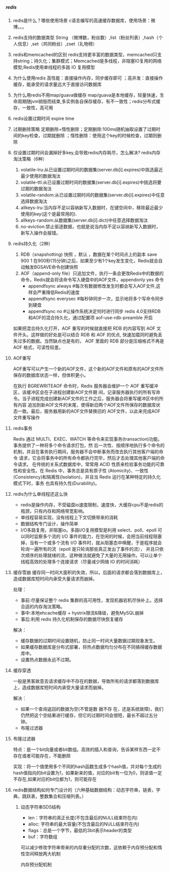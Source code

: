 ##### redis
1. redis是什么？哪些使用场景
   c语言编写的高速缓存数据库，使用场景：微博。。。
2. redis支持的数据类型
   String （微博数，粉丝数）,list（粉丝列表）,hash（个人信息）,set（共同粉丝）,zset（礼物榜）
3. redis和memcached的区别
   redis支持更丰富的数据类型，memcached只支持string；持久化；集群模式；Memcached是多线程，非阻塞IO复用的网络模型;Redis使用单线程的多路 IO 复用模型
4. 为什么使用redis
   高性能：直接操作内存，同步缓存即可  ；高并发：直接操作缓存，能承受的请求量远大于直接访问数据库
5. 为什么用redis不用map/guava做缓存
   map/guava是本地缓存，轻量快速，生命周期随jvm销毁而结束,多实例各自保存缓存，有不一致性；redis分布式缓存，一致性，高可用
6. redis设置过期时间
   expire time
7. 过期删除策略
   定期删除+惰性删除；定期删除:100ms随机抽取设置了过期时间的key检查，过期就删除 ；惰性删除：使用这个key的时候检查，过期则删除
8. 仅设置过期时间会漏掉好多key,会导致redis内存耗尽，怎么解决? redis内存淘汰策略（6种）
   1. volatile-lru:从已设置过期时间的数据集(server.db[i].expires)中挑选最近最少使用的数据淘汰
   2. volatile-ttl:从已设置过期时间的数据集(server.db[i].expires)中挑选将要过期的数据淘汰
   3. volatile-random:从已设置过期时间的数据集(server.db[i].expires)中任意选择数据淘汰
   4. allkeys-lru:当内存不足以容纳新写入数据时，在键空间中，移除最近最少使用的key(这个是最常用的).
   5. allkeys-random:从数据集(server.db[i].dict)中任意选择数据淘汰
   6. no-eviction:禁止驱逐数据，也就是说当内存不足以容纳新写入数据时，新写入操作会报错。
9. redis持久化（2种）
   1. RDB（snapshotting) 快照 ，默认 ，数据在某个时间点上的副本  save 900 1 在900秒(15分钟)之后，如果至少有1个key发生变化，Redis就会自动触发BGSAVE命令创建快照
   2. AOF（append-only file）只追加文件，执行一条会更改Redis中的数据的命令，Redis就会将该命令写入硬盘中的AOF文件，appendonly yes 命令
      + appendfsync always #每次有数据修改发生时都会写入AOF文件,这样会严重降低Redis的速度
      + appendfsync everysec #每秒钟同步一次，显示地将多个写命令同步到硬盘
      + appendfsync no #让操作系统决定何时进行同步
    redis 4.0支持RDB和AOF的混合持久化，通过配置项 aof-use-rdb-preamble 开启

    如果把混合持久化打开，AOF 重写的时候就直接把 RDB 的内容写到 AOF 文件开头。这样做的好处是可以结合 RDB 和 AOF 的优点, 快速加载同时避免丢失过多的数据。当然缺点也是有的， AOF 里面的 RDB 部分是压缩格式不再是 AOF 格式，可读性较差。
10. AOF重写

    AOF重写可以产生一个新的AOF文件，这个新的AOF文件和原有的AOF文件所保存的数据库状态一样，但体积更小。

    在执行 BGREWRITEAOF 命令时，Redis 服务器会维护一个 AOF 重写缓冲区，该缓冲区会在子进程创建新AOF文件期 间，记录服务器执行的所有写命令。当子进程完成创建新AOF文件的工作之后，服务器会将重写缓冲区中的所有内容 追加到新AOF文件的末尾，使得新旧两个AOF文件所保存的数据库状态一致。最后，服务器用新的AOF文件替换旧的 AOF文件，以此来完成AOF文件重写操作

11. redis事务

    Redis 通过 MULTI、EXEC、WATCH 等命令来实现事务(transaction)功能。事务提供了一种将多个命令请求打包，然 后一次性、按顺序地执行多个命令的机制，并且在事务执行期间，服务器不会中断事务而改去执行其他客户端的命令 请求，它会将事务中的所有命令都执行完毕，然后才去处理其他客户端的命令请求。
    在传统的关系式数据库中，常常用 ACID 性质来检验事务功能的可靠性和安全性。在 Redis 中，事务总是具有原子性 (Atomicity)、一致性(Consistency)和隔离性(Isolation)，并且当 Redis 运行在某种特定的持久化模式下时，事务 也具有持久性(Durability)。

12. redis为什么单线程还这么快

    + redis是操作内存，不受磁盘io速度限制，速度快，大缓存cpu不是redis的瓶颈，只有内存和网络带宽影响。
    + 单线程容易实现，没有线程上下文切换带来的消耗
    + 数据结构专门设计，操作简单
    + I/O多路复用，非阻塞io。多路I/O复用模型是利用 select、poll、epoll 可以同时监察多个流的 I/O 事件的能力，在空闲的时候，会把当前线程阻塞掉，当有一个或多个流有 I/O 事件时，就从阻塞态中唤醒，于是程序就会轮询一遍所有的流（epoll 是只轮询那些真正发出了事件的流），
      并且只依次顺序的处理就绪的流，这种做法就避免了大量的无用操作。可以让单个线程高效的处理多个连接请求（尽量减少网络 IO 的时间消耗）
13. 缓存雪崩
    缓存同一时间大面积的失效，所以，后面的请求都会落到数据库上，造成数据库短时间内承受大量请求而崩掉。

    处理：
    + 事前:尽量保证整个 redis 集群的高可用性，发现机器宕机尽快补上。选择合适的内存淘汰策略。
    + 事中:本地ehcache缓存 + hystrix限流&降级，避免MySQL崩掉
    + 事后:利用 redis 持久化机制保存的数据尽快恢复缓存

    解决：
    + 缓存数据的过期时间设置随机，防止同一时间大量数据过期现象发生。
    + 如果缓存数据库是分布式部署，将热点数据均匀分布在不同搞得缓存数据库中。
    + 设置热点数据永远不过期。
14. 缓存穿透

    一般是黑客故意去请求缓存中不存在的数据，导致所有的请求都落到数据库上，造成数据库短时间内承受大量请求而崩掉。

    解决：
    + 如果一个查询返回的数据为空(不管是数 据不存 在，还是系统故障)，我们仍然把这个空结果进行缓存，但它的过期时间会很短，最长不超过五分钟。
    + 布隆过滤器
15. 布隆过滤器

    特点：是一个bit向量或者bit数组。高效的插入和查询，告诉某样东西一定不存在或者可能存在，不能删除

    实现：将一个值使用多个不同的hash函数生成多个hash值，并对每个生成的hash值指向的bit设置为1，如果新来的值，对应的bit有一位为0，则该值一定不存在,如果对应的bit位都为1，则可能存在

16. redis数据结构如何专门设计的（六种基础数据结构：动态字符串，链表，字典，跳跃表，整数集合和压缩列表。）

    1. 动态字符串SDS结构
       + len：字符串的真正长度(不包含最后的NULL结束符在内)
       + alloc: 字符串的最大容量(不包含最后的NULL结束符在内)
       + flags：总是一个字节，最低的3bit表示header的类型
       + buf：字符数组

       可以减少修改字符串带来的内存重分配的次数，这依赖于内存预分配和惰性空间释放两大机制

       内存预分配机制












